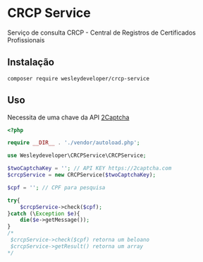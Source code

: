 # CRCP Service
Serviço de consulta CRCP - Central de Registros de Certificados Profissionais


## Instalação
`composer require wesleydeveloper/crcp-service`
## Uso

Necessita de uma chave da API [2Captcha](https://2captcha.com)
```php
<?php

require __DIR__ . './vendor/autoload.php';

use Wesleydeveloper\CRCPService\CRCPService;

$twoCaptchaKey = ''; // API KEY https://2captcha.com
$crcpService = new CRCPService($twoCaptchaKey);

$cpf = ''; // CPF para pesquisa

try{
    $crcpService->check($cpf);
}catch (\Exception $e){
    die($e->getMessage());
}
/*
 $crcpService->check($cpf) retorna um beloano
 $crcpService->getResult() retorna um array
*/
```

["2Captcha"]: https://2captcha.com